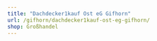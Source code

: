 ```yaml
---
title: "Dachdecker1kauf Ost eG Gifhorn"
url: /gifhorn/dachdecker1kauf-ost-eg-gifhorn/
shop: Großhandel
---
```

